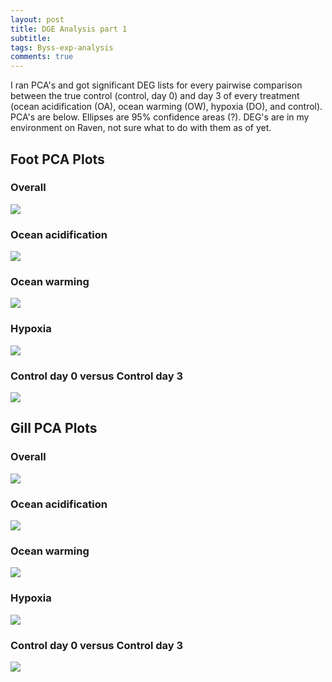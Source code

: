 ```yaml
---
layout: post
title: DGE Analysis part 1
subtitle:
tags: Byss-exp-analysis
comments: true
---
```


I ran PCA's and got significant DEG lists for every pairwise comparison between the true control (control, day 0) and day 3 of every treatment (ocean acidification (OA), ocean warming (OW), hypoxia (DO), and control). PCA's are below. Ellipses are 95% confidence areas (?). DEG's are in my environment on Raven, not sure what to do with them as of yet.

## Foot PCA Plots

### Overall

![](/post_images/20240206/F_overall)

### Ocean acidification

![](/post_images/20240206/F_OA)

### Ocean warming

![](/post_images/20240206/F_OW)

### Hypoxia

![](/post_images/20240206/F_DO)

### Control day 0 versus Control day 3

![](/post_images/20240206/Con0_Con3)

## Gill PCA Plots

### Overall

![](/post_images/20240206/G_overall)

### Ocean acidification

![](/post_images/20240206/G_OA)

### Ocean warming

![](/post_images/20240206/G_OW)

### Hypoxia 

![](/post_images/20240206/G_DO)

### Control day 0 versus Control day 3

![](/post_images/20240206/GCon0_Con3)
